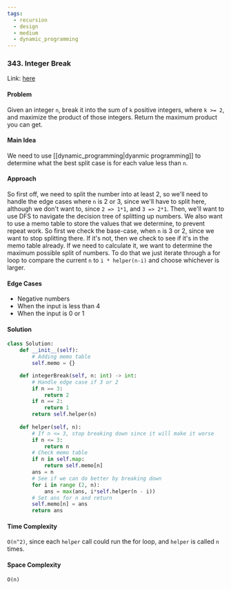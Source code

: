 ```yaml
---
tags:
  - recursion
  - design
  - medium
  - dynamic_programming
---
```

### 343. Integer Break

Link: [here](https://leetcode.com/problems/integer-break/description)

#### Problem
Given an integer `n`, break it into the sum of `k` positive integers, where `k >= 2`, and maximize the product of those integers.
Return the maximum product you can get.

#### Main Idea
We need to use [[dynamic_programming|dyanmic programming]] to determine what the best split case is for each value less than `n`.

#### Approach
So first off, we need to split the number into at least 2, so we'll need to handle the edge cases where `n` is 2 or 3, since we'll have to split here, although we don't want to, since `2 => 1*1`, and `3 => 2*1`.
Then, we'll want to use DFS to navigate the decision tree of splitting up numbers. We also want to use a memo table to store the values that we determine, to prevent repeat work.
So first we check the base-case, when `n` is 3 or 2, since we want to stop splitting there. If it's not, then we check to see if it's in the memo table already. 
If we need to calculate it, we want to determine the maximum possible split of numbers. To do that we just iterate through a for loop to compare the current `n` to `i * helper(n-i)` and choose whichever is larger.

#### Edge Cases
- Negative numbers
- When the input is less than 4
- When the input is 0 or 1

#### Solution
```python 
class Solution:
    def __init__(self):
        # Adding memo table
        self.memo = {}

    def integerBreak(self, n: int) -> int:
        # Handle edge case if 3 or 2
        if n == 3:
            return 2
        if n == 2:
            return 1
        return self.helper(n)
        
    def helper(self, n):
        # If n <= 3, stop breaking down since it will make it worse
        if n <= 3:
            return n
        # Check memo table
        if n in self.map:
            return self.memo[n]
        ans = n
        # See if we can do better by breaking down
        for i in range (2, n):
            ans = max(ans, i*self.helper(n - i))
        # Set ans for n and return
        self.memo[n] = ans
        return ans
```

#### Time Complexity
`O(n^2)`, since each `helper` call could run the for loop, and `helper` is called `n` times.

#### Space Complexity
`O(n)`
